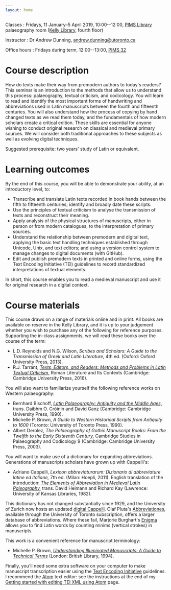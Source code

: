 ```yaml
---
layout: home
---
```


Classes
: Fridays, 11 January–5 April 2019, 10:00--12:00, [PIMS Library](http://www.pims.ca/library/general-information-hours-access-staff) palaeography room ([Kelly Library](https://stmikes.utoronto.ca/library/), fourth floor)

Instructor
: Dr Andrew Dunning, <andrew.dunning@utoronto.ca>

Office hours
: Fridays during term, 12:00--13:00, [PIMS 32](http://map.utoronto.ca/utsg/building/418)

# Course description

How do texts make their way from premodern authors to today's readers? This seminar is an introduction to the methods that allow us to understand this process: palaeography, textual criticism, and codicology. You will learn to read and identify the most important forms of handwriting and abbreviations used in Latin manuscripts between the fourth and fifteenth centuries. You will also understand how the process of copying by hand changed texts as we read them today, and the fundamentals of how modern scholars create a critical edition. These skills are essential for anyone wishing to conduct original research on classical and medieval primary sources. We will consider both traditional approaches to these subjects as well as evolving digital techniques.

Suggested prerequisite: two years' study of Latin or equivalent.

# Learning outcomes

By the end of this course, you will be able to demonstrate your ability, at an introductory level, to:

- Transcribe and translate Latin texts recorded in book hands between the fifth to fifteenth centuries; identify and broadly date these scripts.
- Use the principles of textual criticism to analyse the transmission of texts and reconstruct their meaning.
- Apply analysis of the physical structures of manuscripts, either in person or from modern catalogues, to the interpretation of primary sources.
- Understand the relationship between premodern and digital text, applying the basic text handling techniques established through Unicode, Unix, and text editors; and using a version control system to manage changes to digital documents (with GitHub).
- Edit and publish premodern texts in printed and online forms, using the Text Encoding Initiative (TEI) guidelines to record standardized interpretations of textual elements.

In short, this course enables you to read a medieval manuscript and use it for original research in a digital context.

# Course materials

This course draws on a range of materials online and in print. All books are available on reserve in the Kelly Library, and it is up to your judgement whether you wish to purchase any of the following for reference purposes. Supporting the in-class assignments, we will read these books over the course of the term:

- L.D. Reynolds and N.G. Wilson, *Scribes and Scholars: A Guide to the Transmission of Greek and Latin Literature,* 4th ed. (Oxford: Oxford University Press, 2013).
- R.J. Tarrant, [*Texts, Editors, and Readers: Methods and Problems in Latin Textual Criticism,*](https://doi.org/cxkv) Roman Literature and Its Contexts (Cambridge: Cambridge University Press, 2016).

You will also want to familiarize yourself the following reference works on Western palaeography:

- Bernhard Bischoff, [*Latin Palaeography: Antiquity and the Middle Ages,*](https://doi.org/gd6cws) trans. Daibhm O. Cróinin and David Ganz (Cambridge: Cambridge University Press, 1990).
- Michelle P. Brown, *A Guide to Western Historical Scripts from Antiquity to 1600* (Toronto: University of Toronto Press, 1990).
- Albert Derolez, *The Palaeography of Gothic Manuscript Books: From the Twelfth to the Early Sixteenth Century,* Cambridge Studies in Palaeography and Codicology 9 (Cambridge: Cambridge University Press, 2003).

You will want to make use of a dictionary for expanding abbreviations. Generations of manuscripts scholars have grown up with Cappelli's:

- Adriano Cappelli, *Lexicon abbreviaturarum: Dizionario di abbreviature latine ed italiane,* 7th ed. (Milan: Hoepli, 2011). English translation of the introduction: [*The Elements of Abbreviation in Medieval Latin Paleography,*](https://hdl.handle.net/1808/1821) trans. David Heimann and Richard Kay (Lawrence: University of Kansas Libraries, 1982).

This dictionary has not changed substantially since 1929, and the University of Zurich now hosts an updated [digital Cappelli](https://www.adfontes.uzh.ch/en/ressourcen/abkuerzungen/cappelli-online). Olaf Pluta's [Abbreviationes](http://abbreviationes.net), available through the University of Toronto subscription, offers a larger database of abbreviations. Where these fail, Marjorie Burghart's [Enigma](http://enigma.huma-num.fr) allows you to find Latin words by counting minims (vertical strokes) in manuscripts.

This work is a convenient reference for manuscript terminology:

- Michelle P. Brown, [*Understanding Illuminated Manuscripts: A Guide to Technical Terms*](https://bl.uk/catalogues/illuminatedmanuscripts/glossary.asp) (London: British Library, 1994).

Finally, you'll need some extra software on your computer to make manuscript transcription easier using the [Text Encoding Initiative](http://www.tei-c.org) guidelines. I recommend the [Atom](https://atom.io) text editor: see the instructions at the end of my [Getting started with editing TEI XML using Atom](https://andrewdunning.ca/getting-started-editing-tei-xml-atom) page.
